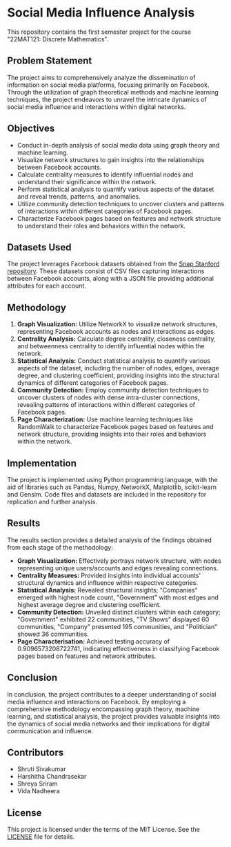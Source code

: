 # Social Media Influence Analysis

This repository contains the first semester project for the course "22MAT121: Discrete Mathematics".

## Problem Statement
The project aims to comprehensively analyze the dissemination of information on social media platforms, focusing primarily on Facebook. Through the utilization of graph theoretical methods and machine learning techniques, the project endeavors to unravel the intricate dynamics of social media influence and interactions within digital networks.

## Objectives
- Conduct in-depth analysis of social media data using graph theory and machine learning.
- Visualize network structures to gain insights into the relationships between Facebook accounts.
- Calculate centrality measures to identify influential nodes and understand their significance within the network.
- Perform statistical analysis to quantify various aspects of the dataset and reveal trends, patterns, and anomalies.
- Utilize community detection techniques to uncover clusters and patterns of interactions within different categories of Facebook pages.
- Characterize Facebook pages based on features and network structure to understand their roles and behaviors within the network.

## Datasets Used
The project leverages Facebook datasets obtained from the [Snap Stanford repository](http://snap.stanford.edu/data/gemsec-Facebook.html). These datasets consist of CSV files capturing interactions between Facebook accounts, along with a JSON file providing additional attributes for each account.

## Methodology
1. **Graph Visualization:** Utilize NetworkX to visualize network structures, representing Facebook accounts as nodes and interactions as edges.
2. **Centrality Analysis:** Calculate degree centrality, closeness centrality, and betweenness centrality to identify influential nodes within the network.
3. **Statistical Analysis:** Conduct statistical analysis to quantify various aspects of the dataset, including the number of nodes, edges, average degree, and clustering coefficient, providing insights into the structural dynamics of different categories of Facebook pages.
4. **Community Detection:** Employ community detection techniques to uncover clusters of nodes with dense intra-cluster connections, revealing patterns of interactions within different categories of Facebook pages.
5. **Page Characterization:** Use machine learning techniques like RandomWalk to characterize Facebook pages based on features and network structure, providing insights into their roles and behaviors within the network.

## Implementation
The project is implemented using Python programming language, with the aid of libraries such as Pandas, Numpy, NetworkX, Matplotlib, scikit-learn and Gensim. Code files and datasets are included in the repository for replication and further analysis.

## Results
The results section provides a detailed analysis of the findings obtained from each stage of the methodology:
- **Graph Visualization:** Effectively portrays network structure, with nodes representing unique users/accounts and edges revealing connections.
- **Centrality Measures:** Provided insights into individual accounts' structural dynamics and influence within respective categories.
- **Statistical Analysis:** Revealed structural insights; "Companies" emerged with highest node count, "Government" with most edges and highest average degree and clustering coefficient.
- **Community Detection:** Unveiled distinct clusters within each category; "Government" exhibited 22 communities, "TV Shows" displayed 60 communities, "Company" presented 195 communities, and "Politician" showed 36 communities.
- **Page Characterisation:** Achieved testing accuracy of 0.9096573208722741, indicating effectiveness in classifying Facebook pages based on features and network attributes.

## Conclusion
In conclusion, the project contributes to a deeper understanding of social media influence and interactions on Facebook. By employing a comprehensive methodology encompassing graph theory, machine learning, and statistical analysis, the project provides valuable insights into the dynamics of social media networks and their implications for digital communication and influence.

## Contributors
- Shruti Sivakumar
- Harshitha Chandrasekar
- Shreya Sriram
- Vida Nadheera

## License
This project is licensed under the terms of the MIT License. See the [LICENSE](LICENSE) file for details.
